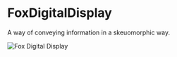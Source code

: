 # FoxDigitalDisplay
A way of conveying information in a skeuomorphic way.

![Fox Digital Display](http://i.imgur.com/RRel8ql.gif)
